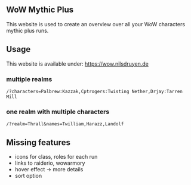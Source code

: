 ## WoW  Mythic Plus

This website is used to create an overview over all your WoW characters mythic plus runs.

## Usage

This website is available under: https://wow.nilsdruyen.de

### multiple realms
`/?characters=Palbrew:Kazzak,Cptrogers:Twisting Nether,Drjay:Tarren Mill`

### one realm with multiple characters
`/?realm=Thrall&names=Twilliam,Harazz,Landolf`

## Missing features
- icons for class, roles for each run
- links to raiderio, wowarmory
- hover effect -> more details
- sort option
